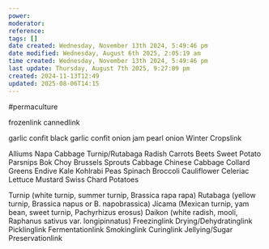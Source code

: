 ```yaml
---
power: 
moderator: 
reference: 
tags: []
date created: Wednesday, November 13th 2024, 5:49:46 pm
date modified: Wednesday, August 6th 2025, 2:05:19 am
time created: Wednesday, November 13th 2024, 5:49:46 pm
last update: Thursday, August 7th 2025, 9:27:09 pm
created: 2024-11-13T12:49
updated: 2025-08-06T14:15
---
```

#permaculture

frozenlink
cannedlink

garlic confit
black garlic confit
onion jam
pearl onion
Winter Cropslink

Alliums
Napa Cabbage
Turnip/Rutabaga
Radish
Carrots
Beets
Sweet Potato
Parsnips
Bok Choy
Brussels Sprouts
Cabbage
Chinese Cabbage
Collard Greens
Endive
Kale
Kohlrabi
Peas
Spinach
Broccoli
Cauliflower
Celeriac
Lettuce
Mustard
Swiss Chard
Potatoes

Turnip (white turnip, summer turnip, Brassica rapa rapa)
Rutabaga (yellow turnip, Brassica napus or B. napobrassica)
Jícama (Mexican turnip, yam bean, sweet turnip, Pachyrhizus erosus)
Daikon (white radish, mooli, Raphanus sativus var. longipinnatus)
Freezinglink
Drying/Dehydratinglink
Picklinglink
Fermentationlink
Smokinglink
Curinglink
Jellying/Sugar Preservationlink